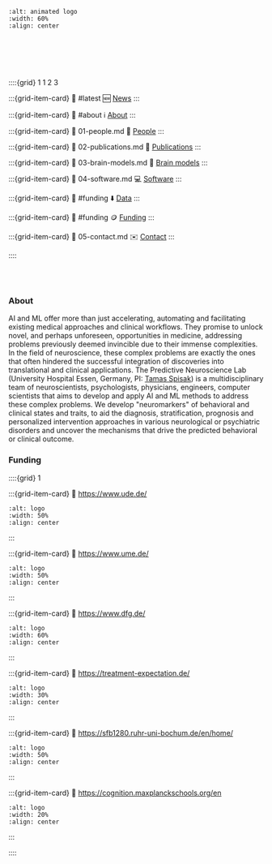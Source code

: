 
```{image} figures/animated_logo.gif
:alt: animated logo
:width: 60%
:align: center
```

<br></br>
<br></br>

::::{grid} 1 1 2 3

:::{grid-item-card}
:link: #latest
🆕 [News](#latest)
:::

:::{grid-item-card}
:link: #about
ℹ️ [About](#about)
:::

:::{grid-item-card}
:link: 01-people.md
👥 [People](#people) 
:::

:::{grid-item-card}
:link: 02-publications.md
📄 [Publications](#selected-publications)
:::

:::{grid-item-card}
:link: 03-brain-models.md
🧠 [Brain models](#brain-models)
:::

:::{grid-item-card}
:link: 04-software.md
💻 [Software](#software)
:::

:::{grid-item-card}
:link: #funding
⬇️ [Data](#data)
:::

:::{grid-item-card}
:link: #funding
🪙 [Funding](#funding)
:::

:::{grid-item-card}
:link: 05-contact.md
✉️ [Contact](#map)
:::

::::

<br></br>

### About

AI and ML offer more than just accelerating, automating and facilitating existing medical approaches and clinical workflows. They promise to unlock novel, and perhaps unforeseen, opportunities in medicine, addressing problems previously deemed invincible due to their immense complexities. In the field of neuroscience, these complex problems are exactly the ones that often hindered the successful integration of discoveries into translational and clinical applications. The Predictive Neuroscience Lab (University Hospital Essen, Germany, PI: [Tamas Spisak](tamas-spisak)) is a multidisciplinary team of neuroscientists, psychologists, physicians, engineers, computer scientists that aims to develop and apply AI and ML methods to address these complex problems. We develop "neuromarkers" of behavioral and clinical states and traits, to aid the diagnosis, stratification, prognosis and personalized intervention approaches in various neurological or psychiatric disorders and uncover the mechanisms that drive the predicted behavioral or clinical outcome. 

### Funding

::::{grid} 1

:::{grid-item-card}
:link: https://www.ude.de/
```{image} figures/funding/ude.png
:alt: logo
:width: 50%
:align: center
```
:::

:::{grid-item-card}
:link: https://www.ume.de/
```{image} figures/funding/ume.jpg
:alt: logo
:width: 50%
:align: center
```
:::

:::{grid-item-card}
:link: https://www.dfg.de/
```{image} figures/funding/dfg.png
:alt: logo
:width: 60%
:align: center
```
:::


:::{grid-item-card}
:link: https://treatment-expectation.de/
```{image} figures/funding/trr-289.svg
:alt: logo
:width: 30%
:align: center
```
:::


:::{grid-item-card}
:link: https://sfb1280.ruhr-uni-bochum.de/en/home/
```{image} figures/funding/sfb_1280.png
:alt: logo
:width: 50%
:align: center
```
:::


:::{grid-item-card}
:link: https://cognition.maxplanckschools.org/en
```{image} figures/funding/mpsc.png
:alt: logo
:width: 20%
:align: center
```
:::

::::









